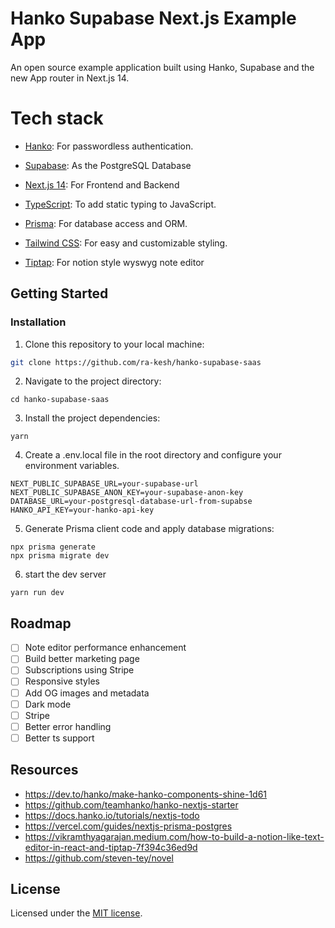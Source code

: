 # Hanko Supabase Next.js Example App

An open source example application built using Hanko, Supabase and the new App router in Next.js 14.

# Tech stack

- [Hanko](https://hanko.io): For passwordless authentication.
- [Supabase](https://supabase.io): As the PostgreSQL Database
- [Next.js 14](https://nextjs.org): For Frontend and Backend
- [TypeScript](https://www.typescriptlang.org): To add static typing to JavaScript.
- [Prisma](https://www.prisma.io): For database access and ORM.
- [Tailwind CSS](https://tailwindcss.com): For easy and customizable styling.

- [Tiptap](https://tiptap.dev/): For notion style wyswyg note editor

## Getting Started

### Installation

1. Clone this repository to your local machine:

```bash
git clone https://github.com/ra-kesh/hanko-supabase-saas
```

2. Navigate to the project directory:

```
cd hanko-supabase-saas
```

3. Install the project dependencies:

```
yarn
```

4. Create a .env.local file in the root directory and configure your environment variables.

```
NEXT_PUBLIC_SUPABASE_URL=your-supabase-url
NEXT_PUBLIC_SUPABASE_ANON_KEY=your-supabase-anon-key
DATABASE_URL=your-postgresql-database-url-from-supabse
HANKO_API_KEY=your-hanko-api-key
```

5. Generate Prisma client code and apply database migrations:

```
npx prisma generate
npx prisma migrate dev
```

6. start the dev server

```
yarn run dev
```

## Roadmap

- [ ] Note editor performance enhancement
- [ ] Build better marketing page
- [ ] Subscriptions using Stripe
- [ ] Responsive styles
- [ ] Add OG images and metadata
- [ ] Dark mode
- [ ] Stripe
- [ ] Better error handling
- [ ] Better ts support

## Resources

- https://dev.to/hanko/make-hanko-components-shine-1d61
- https://github.com/teamhanko/hanko-nextjs-starter
- https://docs.hanko.io/tutorials/nextjs-todo
- https://vercel.com/guides/nextjs-prisma-postgres
- https://vikramthyagarajan.medium.com/how-to-build-a-notion-like-text-editor-in-react-and-tiptap-7f394c36ed9d
- https://github.com/steven-tey/novel

## License

Licensed under the [MIT license](https://github.com/ra-kesh/hanko-supabase-saas/blob/main/LICENSE.md).
